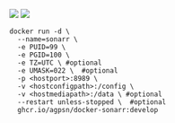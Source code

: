 ![ ](https://img.shields.io/github/v/tag/sonarr/sonarr?color=00CCFF&label=:latest&style=plastic&logo=%20) 
![ ](https://img.shields.io/github/v/tag/agpsn/docker-sonarr?color=00CCFF&label=:develop&style=plastic&logo=%20) 


```
docker run -d \
  --name=sonarr \
  -e PUID=99 \
  -e PGID=100 \
  -e TZ=UTC \ #optional
  -e UMASK=022 \  #optional
  -p <hostport>:8989 \
  -v <hostconfigpath>:/config \
  -v <hostmediapath>:/data \ #optional
  --restart unless-stopped \  #optional
  ghcr.io/agpsn/docker-sonarr:develop
```
